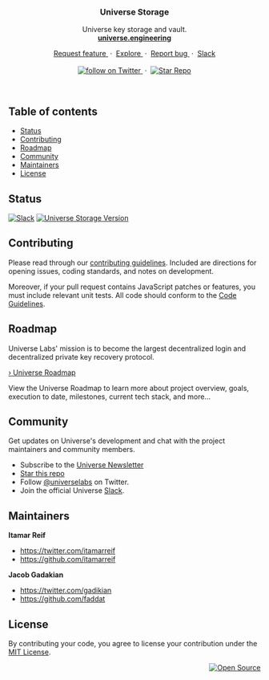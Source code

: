 <div align="center">
  <h3>Universe Storage</h3>
  <p>
    Universe key storage and vault.
    <br/>
    <a href="https://universe.engineering">
      <strong>universe.engineering</strong>
    </a>
  </p>
  <p>
    <a href="https://github.com/universelabs/universe-storage/issues/new?template=feature_request.md" alt="Request feature">
      Request feature
    </a>
    &nbsp;&middot;&nbsp;
    <a href="https://github.com/universelabs/" alt="Explore Universe Labs GitHub">
      Explore
    </a>
    &nbsp;&middot;&nbsp;
    <a href="https://github.com/universelabs/universe-storage/issues/new?template=bug_report.md" alt="Report a Bug">
      Report bug
    </a>
    &nbsp;&middot;&nbsp;
    <a href="https://join.slack.com/t/universelabs/shared_invite/enQtNjA2MjM1NjAyNzI0LTUyYWZjM2I5M2VhMTU3YTY3ZGI0YTAwNDQwN2I1Mzc4Yjk3YTg2Y2IxOGMyMDljOTdkM2Y4NTM3ZTAwYzc3NTg">
      Slack
    </a>
    <br/>
    <br/>
    <a href="https://twitter.com/intent/follow?screen_name=universelabs">
      <img src="https://img.shields.io/twitter/url/https/twitter.com/universelabs.svg?style=social&label=Follow%20%40universelabs&logo=twitter" alt="follow on Twitter" />
    </a>
    &nbsp;&middot;&nbsp;
    <a href="/stargazers">
      <img src="https://img.shields.io/github/stars/universelabs/universe-storage.svg?style=social&label=Star&maxAge=2592000" alt="Star Repo" />
    </a>
  </p>
</div>

<br/>

## Table of contents

- [Status](#status)
- [Contributing](#contributing)
- [Roadmap](#roadmap)
- [Community](#community)
- [Maintainers](#maintainers)
- [License](#license)


## Status

[![Slack](https://img.shields.io/badge/Community-Join_the_Slack!-purple.svg?colorA=212121&colorB=3f46ad)](https://join.slack.com/t/universelabs/shared_invite/enQtNjA2MjM1NjAyNzI0LTUyYWZjM2I5M2VhMTU3YTY3ZGI0YTAwNDQwN2I1Mzc4Yjk3YTg2Y2IxOGMyMDljOTdkM2Y4NTM3ZTAwYzc3NTg)
[![Universe Storage Version](https://img.shields.io/badge/Version-v0.2.1.alpha-red.svg?colorA=212121&colorB=FF0000)]()


## Contributing

Please read through our [contributing guidelines](https://github.com/universelabs/universe/blob/master/CONTRIBUTING.md). Included are directions for opening issues, coding standards, and notes on development.

Moreover, if your pull request contains JavaScript patches or features, you
must include relevant unit tests. All code should conform to the [Code Guidelines](https://github.com/universelabs/universe/blob/master/CONTRIBUTING.md#code-guidelines).


## Roadmap

Universe Labs' mission is to become the largest decentralized login and decentralized private key recovery protocol.

[› Universe Roadmap](https://github.com/universelabs/universe/blob/master/ROADMAP.md)

View the Universe Roadmap to learn more about project overview, goals, execution to date, milestones, current tech stack, and more...


## Community

Get updates on Universe's development and chat with the project maintainers and community members.

- Subscribe to the [Universe Newsletter](http://universe.engineering/subscribe)
- [Star this repo](https://github.com/universelabs/universe/stargazers)
- Follow [@universelabs](https://twitter.com/universelabs) on Twitter.
- Join the official Universe [Slack](https://join.slack.com/t/universelabs/shared_invite/enQtNjA2MjM1NjAyNzI0LTUyYWZjM2I5M2VhMTU3YTY3ZGI0YTAwNDQwN2I1Mzc4Yjk3YTg2Y2IxOGMyMDljOTdkM2Y4NTM3ZTAwYzc3NTg).


## Maintainers

**Itamar Reif**
- <https://twitter.com/itamarreif>
- <https://github.com/itamarreif>

**Jacob Gadakian**
- <https://twitter.com/gadikian>
- <https://github.com/faddat>


## License

By contributing your code, you agree to license your contribution under the [
MIT License](LICENSE).

<div align="right">
  <a href="https://opensource.guide/how-to-contribute/#why-contribute-to-open-source">
    <img src="https://badges.frapsoft.com/os/v3/open-source.png?v=103)](https://github.com/ellerbrock/open-source-badges/" alt="Open Source">
  </a>
</div>
